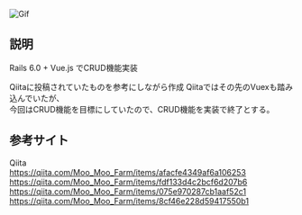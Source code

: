 ![Gif](https://camo.githubusercontent.com/94377f87dcbc0d41f18c65b7c32b8fb6abff1fa7/68747470733a2f2f692e696d6775722e636f6d2f774d31356642492e676966)


## 説明
Rails 6.0 + Vue.js でCRUD機能実装

Qiitaに投稿されていたものを参考にしながら作成
Qiitaではその先のVuexも踏み込んでいたが、<br>
今回はCRUD機能を目標にしていたので、CRUD機能を実装で終了とする。

## 参考サイト
Qiita<br>
https://qiita.com/Moo_Moo_Farm/items/afacfe4349af6a106253 <br>
https://qiita.com/Moo_Moo_Farm/items/fdf133d4c2bcf6d207b6 <br>
https://qiita.com/Moo_Moo_Farm/items/075e970287cb1aaf52c1 <br>
https://qiita.com/Moo_Moo_Farm/items/8cf46e228d59417550b1 <br>
